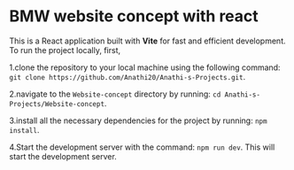 # BMW  website concept with react

This is a React application built with **Vite** for fast and efficient development. To run the project locally, first, 

1.clone the repository to your local machine using the following command:
`git clone https://github.com/Anathi20/Anathi-s-Projects.git`. 

2.navigate to the `Website-concept` directory by running:
`cd Anathi-s-Projects/Website-concept`. 

3.install all the necessary dependencies for the project by running:
`npm install`. 

 4.Start the development server with the command:
 `npm run dev`. This will start the development server.



